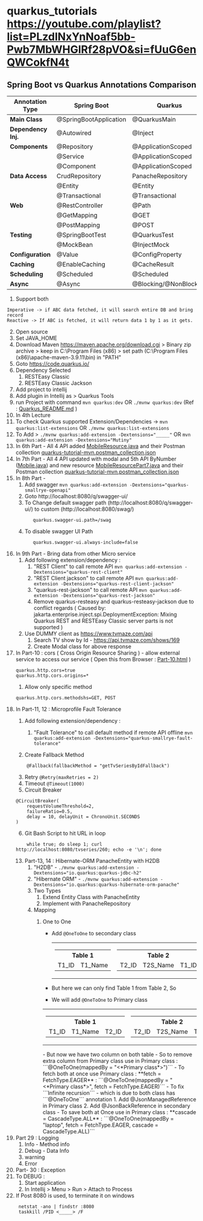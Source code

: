 # quarkus_tutorials https://youtube.com/playlist?list=PLzdlNxYnNoaf5bb-Pwb7MbWHGlRf28pVO&si=fUuG6enQWCokfN4t

## Spring Boot vs Quarkus Annotations Comparison

| Annotation Type       | Spring Boot            | Quarkus               |
|-----------------------|------------------------|-----------------------|
| **Main Class**        | @SpringBootApplication | @QuarkusMain          |
| **Dependency Inj.**   | @Autowired             | @Inject               |
| **Components**        | @Repository            | @ApplicationScoped    |
|                       | @Service               | @ApplicationScoped    |
|                       | @Component             | @ApplicationScoped    |
| **Data Access**       | CrudRepository         | PanacheRepository     |
|                       | @Entity                | @Entity               |
|                       | @Transactional         | @Transactional        |
| **Web**               | @RestController        | @Path                 |
|                       | @GetMapping            | @GET                  |
|                       | @PostMapping           | @POST                 |
| **Testing**           | @SpringBootTest        | @QuarkusTest          |
|                       | @MockBean              | @InjectMock           |
| **Configuration**     | @Value                 | @ConfigProperty       |
| **Caching**           | @EnableCaching         | @CacheResult          |
| **Scheduling**        | @Scheduled             | @Scheduled            |
| **Async**             | @Async                 | @Blocking/@NonBlocking|



1. Support both

```
Imperative -> if ABC data fetched, it will search entire DB and bring record
Reactive -> If ABC is fetched, it will return data 1 by 1 as it gets.
```

2. Open source
3.  Set JAVA_HOME
4.  Download Maven https://maven.apache.org/download.cgi > Binary zip archive >  keep in C:\Program Files (x86) >  set path (C:\Program Files (x86)\apache-maven-3.9.11\bin) in "PATH"
5.  Goto https://code.quarkus.io/
6. Dependency Selected
    1. RESTEasy Classic
    2. RESTEasy Classic Jackson
7. Add project to intellij
8. Add plugin in Intellij as > Quarkus Tools
9. run Project with command ```mvn quarkus:dev``` OR  ```./mvnw quarkus:dev``` (Ref : [Quarkus_README.md](Quarkus_README.md) )
10. In 4th Lecture
11. To check Quarkus supported Extension/Dependencies -> ```mvn quarkus:list-extensions``` OR ```./mvnw quarkus:list-extensions```
12. To Add  > ```./mvnw quarkus:add-extension -Dextensions="_____"``` OR ```mvn quarkus:add-extension -Dextensions="Mutiny"```
13. In 6th Part - All 4 API added [MobileResource.java](src/main/java/com/learn/resource/MobileResource.java) and their Postman collection [quarkus-tutorial-mvn.postman_collection.json](quarkus-tutorial-mvn.postman_collection.json)
14. In 7th Part - All 4 API updated with modal and 5th API ByNumber ([Mobile.java](src/main/java/com/learn/resource/Mobile.java)) and new resource [MobileResourcePart7.java](src/main/java/com/learn/resource/MobileResourcePart7.java) and their Postman collection [quarkus-tutorial-mvn.postman_collection.json](quarkus-tutorial-mvn.postman_collection.json)
15. In 8th Part -
    1. Add swagger ```mvn quarkus:add-extension -Dextensions="quarkus-smallrye-openapi"```
    2. Goto http://localhost:8080/q/swagger-ui/
    3. To Change default swagger path (http://localhost:8080/q/swagger-ui/) to custom (http://localhost:8080/swag/)
       ```properties
          quarkus.swagger-ui.path=/swag
       ```
    4. To disable swagger UI Path
       ```properties
          quarkus.swagger-ui.always-include=false
       ```
16. In 9th Part -  Bring data from other Micro service
    1. Add following extension/dependency :
        1. "REST Client" to call remote API ```mvn quarkus:add-extension -Dextensions="quarkus-rest-client"```
        2. "REST Client jackson" to call remote API ```mvn quarkus:add-extension -Dextensions="quarkus-rest-client-jackson"```
        3. "quarkus-rest-jackson" to call remote API ```mvn quarkus:add-extension -Dextensions="quarkus-rest-jackson"```
        4. Remove quarkus-resteasy and quarkus-resteasy-jackson due to conflict regards ( Caused by: jakarta.enterprise.inject.spi.DeploymentException: Mixing Quarkus REST and RESTEasy Classic server parts is not supported )
    2. Use DUMMY client as https://www.tvmaze.com/api
        1. Search TV show by Id - https://api.tvmaze.com/shows/169
        2. Create Modal class for above response
17. In Part-10 : cors ( Cross Origin Resource Sharing ) - allow external service to access our service ( Open  this from Browser : [Part-10.html](Part-10.html) )
    ```properties
    quarkus.http.cors=true
    quarkus.http.cors.origins=*
    ```
    1. Allow only specific method
    ```properties
    quarkus.http.cors.methodshs=GET, POST
    ```
18. In Part-11, 12 : Microprofile Fault Tolerance
    1. Add following extension/dependency :
        1. "Fault Tolerance" to call default method if remote API offline ```mvn quarkus:add-extension -Dextensions="quarkus-smallrye-fault-tolerance"```

    2. Create Fallback Method
    ```
        @Fallback(fallbackMethod = "getTvSeriesByIdFallback")
    ```
    3. Retry ```@Retry(maxRetries = 2)```
    4. Timeout ```@Timeout(1000)```
    5. Circuit Breaker
    ```
    @CircuitBreaker(
        requestVolumeThreshold=2,
        failureRatio=0.5,
        delay = 10, delayUnit = ChronoUnit.SECONDS
    )
    ```
    6. Git Bash Script to hit URL in loop
    ```shell
        while true; do sleep 1; curl http://localhost:8080/tvseries/260; echo -e '\n'; done
    ```
    13. Part-13, 14 : Hibernate-ORM PanacheEntity with H2DB
        1. "H2DB" - ```./mvnw quarkus:add-extension -Dextensions="io.quarkus:quarkus-jdbc-h2"```
        2. "Hibernate ORM" - ```./mvnw quarkus:add-extension -Dextensions="io.quarkus:quarkus-hibernate-orm-panache"```
        3. Two Types
            1. Extend Entity Class with PanacheEntity
            2. Implement with PanacheRepository
        4. Mapping
            1. One to One
                - Add ```@OneToOne``` to secondary class

                  <table>
                     <tr>
                        <td>
                           <table>
                              <tr>
                                 <th colspan="2">Table 1</th>
                              </tr>
                              <tr>
                                 <td>T1_ID</td>
                                 <td>T1_Name</td>
                              </tr>
                           </table>
                        </td>
                        <td>
                           <table>
                              <tr>
                                 <th colspan="3">Table 2</th>
                              </tr>
                              <tr>
                                 <td>T2_ID</td>
                                 <td>T2S_Name</td>
                                 <td>T1_ID</td>
                              </tr>
                           </table>
                        </td>
                     </tr>
                  </table>

                - But here we can only find Table 1 from Table 2, So
                - We will add ```@OneToOne``` to Primary class

                <table>
                   <tr>
                      <td>
                         <table>
                            <tr>
                               <th colspan="3">Table 1</th>
                            </tr>
                            <tr>
                               <td>T1_ID</td>
                               <td>T1_Name</td>
                               <td>T2_ID</td>
                            </tr>
                         </table>
                      </td>
                      <td>
                         <table>
                            <tr>
                               <th colspan="3">Table 2</th>
                            </tr>
                            <tr>
                               <td>T2_ID</td>
                               <td>T2S_Name</td>
                               <td>T1_ID</td>
                            </tr>
                         </table>
                      </td>
                   </tr>
                </table>
                - But now we have two column on both table
                - So to remove extra column from Primary class use in Primary class :  ```@OneToOne(mappedBy = "<*Primary class*>")```
                - To fetch both at once use Primary class : **fetch = FetchType.EAGER** : ```@OneToOne(mappedBy = "<*Primary class*>", fetch = FetchType.EAGER)```
                - To fix ```Infinite recursion``` - which is due to both class has ```@OneToOne``` annotation
                    1. Add @JsonManagedReference in Primary class
                    2. Add @JsonBackReference in secondary class
                - To save both at Once use in Primary class  : **cascade = CascadeType.ALL** : ```@OneToOne(mappedBy = "laptop", fetch = FetchType.EAGER, cascade = CascadeType.ALL)```
19. Part 29 : Logging
    1. Info - Method info
    2. Debug - Data Info
    3. warning
    4. Error
20. Part- 30 : Exception
21. To DEBUG : 
    1. Start application 
    2. In Intellij > Menu > Run > Attach to Process
22. If Post 8080 is used, to terminate it on windows
    ```shell
     netstat -ano | findstr :8080
     taskkill /PID <_____> /F
    ```

